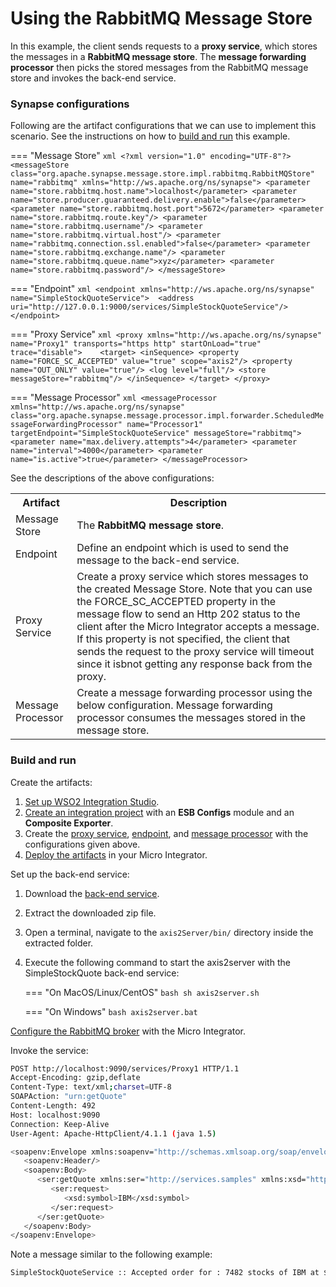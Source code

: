 # Using the RabbitMQ Message Store

In this example, the client sends requests to a **proxy service**, which stores the messages in a **RabbitMQ message store**. The **message forwarding processor** then picks the stored messages from the RabbitMQ message store and invokes the back-end service.

### Synapse configurations

Following are the artifact configurations that we can use to implement this scenario. See the instructions on how to [build and run](#build-and-run-example-1) this example.

=== "Message Store"
    ```xml
    <?xml version="1.0" encoding="UTF-8"?>
    <messageStore class="org.apache.synapse.message.store.impl.rabbitmq.RabbitMQStore" name="rabbitmq" xmlns="http://ws.apache.org/ns/synapse">
        <parameter name="store.rabbitmq.host.name">localhost</parameter>
        <parameter name="store.producer.guaranteed.delivery.enable">false</parameter>
        <parameter name="store.rabbitmq.host.port">5672</parameter>
        <parameter name="store.rabbitmq.route.key"/>
        <parameter name="store.rabbitmq.username"/>
        <parameter name="store.rabbitmq.virtual.host"/>
        <parameter name="rabbitmq.connection.ssl.enabled">false</parameter>
        <parameter name="store.rabbitmq.exchange.name"/>
        <parameter name="store.rabbitmq.queue.name">xyz</parameter>
        <parameter name="store.rabbitmq.password"/>
    </messageStore>
    ```

=== "Endpoint"
    ```xml
    <endpoint xmlns="http://ws.apache.org/ns/synapse" name="SimpleStockQuoteService"> 
        <address uri="http://127.0.0.1:9000/services/SimpleStockQuoteService"/>
    </endpoint>
    ```

=== "Proxy Service"
    ```xml
    <proxy xmlns="http://ws.apache.org/ns/synapse" name="Proxy1" transports="https http" startOnLoad="true" trace="disable">   
      <target>
        <inSequence>
          <property name="FORCE_SC_ACCEPTED" value="true" scope="axis2"/>
          <property name="OUT_ONLY" value="true"/>
          <log level="full"/>
          <store messageStore="rabbitmq"/>
        </inSequence>
      </target>
    </proxy>
    ```

=== "Message Processor"
    ```xml
    <messageProcessor xmlns="http://ws.apache.org/ns/synapse" class="org.apache.synapse.message.processor.impl.forwarder.ScheduledMessageForwardingProcessor" name="Processor1" targetEndpoint="SimpleStockQuoteService" messageStore="rabbitmq">
          <parameter name="max.delivery.attempts">4</parameter>
          <parameter name="interval">4000</parameter>
          <parameter name="is.active">true</parameter>
    </messageProcessor>
    ```

See the descriptions of the above configurations:

<table>
  <tr>
    <th>Artifact</th>
    <th>Description</th>
  </tr>
  <tr>
    <td>Message Store</td>
    <td>
      The <b>RabbitMQ message store</b>.
    </td>
  </tr>
  <tr>
    <td>Endpoint</td>
    <td>
      Define an endpoint which is used to send the message to the back-end service.
    </td>
  </tr>
  <tr>
    <td>Proxy Service</td>
    <td>
      Create a proxy service which stores messages to the created Message Store. Note that you can use the FORCE_SC_ACCEPTED property in the message flow to send an Http 202 status to the client after the Micro Integrator accepts a message. If this property is not specified, the client that sends the request to the proxy service will timeout since it isbnot getting any response back from the proxy.
    </td>
  </tr>
  <tr>
    <td>Message Processor</td>
    <td>
      Create a message forwarding processor using the below configuration. Message forwarding processor consumes the messages stored in the message store.
    </td>
  </tr>
</table>

### Build and run

Create the artifacts:

1. [Set up WSO2 Integration Studio]({{base_path}}/integrate/develop/installing-wso2-integration-studio).
2. [Create an integration project]({{base_path}}/integrate/develop/create-integration-project) with an <b>ESB Configs</b> module and an <b>Composite Exporter</b>.
3. Create the [proxy service]({{base_path}}/integrate/develop/creating-artifacts/creating-a-proxy-service), [endpoint]({{base_path}}/integrate/develop/creating-artifacts/creating-endpoints), and [message processor]({{base_path}}/integrate/develop/creating-artifacts/creating-a-message-processor) with the configurations given above.
4. [Deploy the artifacts]({{base_path}}/integrate/develop/deploy-artifacts) in your Micro Integrator.

Set up the back-end service:

1. Download the [back-end service](https://github.com/wso2-docs/WSO2_EI/blob/master/Back-End-Service/axis2Server.zip).
2. Extract the downloaded zip file.
3. Open a terminal, navigate to the `axis2Server/bin/` directory inside the extracted folder.
4. Execute the following command to start the axis2server with the SimpleStockQuote back-end service:

    === "On MacOS/Linux/CentOS"
        ```bash
        sh axis2server.sh
        ```
          
    === "On Windows"
        ```bash
        axis2server.bat
        ```

[Configure the RabbitMQ broker]({{base_path}}/install-and-setup/setup/mi-setup/brokers/configure-with-rabbitmq) with the Micro Integrator.

Invoke the service:

```bash
POST http://localhost:9090/services/Proxy1 HTTP/1.1
Accept-Encoding: gzip,deflate
Content-Type: text/xml;charset=UTF-8
SOAPAction: "urn:getQuote"
Content-Length: 492
Host: localhost:9090
Connection: Keep-Alive
User-Agent: Apache-HttpClient/4.1.1 (java 1.5)

<soapenv:Envelope xmlns:soapenv="http://schemas.xmlsoap.org/soap/envelope/" xmlns:ser="http://services.samples" xmlns:xsd="http://services.samples/xsd">
   <soapenv:Header/>
   <soapenv:Body>
      <ser:getQuote xmlns:ser="http://services.samples" xmlns:xsd="http://services.samples/xsd">
         <ser:request>
            <xsd:symbol>IBM</xsd:symbol>
         </ser:request>
      </ser:getQuote>
   </soapenv:Body>
</soapenv:Envelope>
```

Note a message similar to the following example:  

```bash
SimpleStockQuoteService :: Accepted order for : 7482 stocks of IBM at $ 169.27205579038733
```